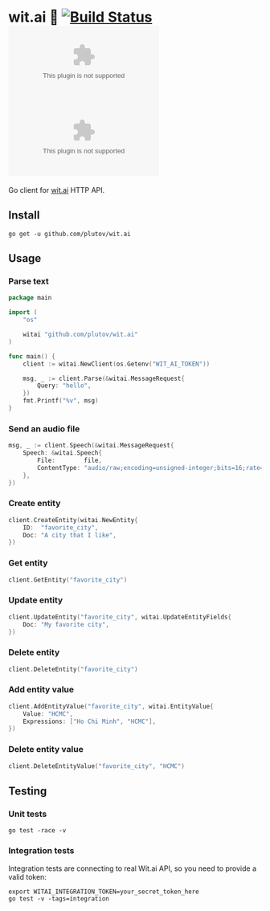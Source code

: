 # wit.ai 🤖 [![Build Status](https://travis-ci.org/plutov/wit.ai.svg?branch=master)](https://travis-ci.org/plutov/wit.ai) [![GoDoc](https://godoc.org/github.com/plutov/wit.ai?status.svg)](https://godoc.org/github.com/plutov/wit.ai) [![Go Report Card](https://goreportcard.com/badge/github.com/plutov/wit.ai)](https://goreportcard.com/report/github.com/plutov/wit.ai)

Go client for [wit.ai](https://wit.ai/) HTTP API.

## Install

```
go get -u github.com/plutov/wit.ai
```

## Usage

### Parse text

```go
package main

import (
	"os"

	witai "github.com/plutov/wit.ai"
)

func main() {
	client := witai.NewClient(os.Getenv("WIT_AI_TOKEN"))

	msg, _ := client.Parse(&witai.MessageRequest{
		Query: "hello",
	})
	fmt.Printf("%v", msg)
}
```

### Send an audio file

```go
msg, _ := client.Speech(&witai.MessageRequest{
	Speech: &witai.Speech{
		File:        file,
		ContentType: "audio/raw;encoding=unsigned-integer;bits=16;rate=16k;endian=little",
	},
})
```

### Create entity

```go
client.CreateEntity(witai.NewEntity{
	ID:  "favorite_city",
	Doc: "A city that I like",
})
```

### Get entity

```go
client.GetEntity("favorite_city")
```

### Update entity

```go
client.UpdateEntity("favorite_city", witai.UpdateEntityFields{
	Doc: "My favorite city",
})
```

### Delete entity

```go
client.DeleteEntity("favorite_city")
```

### Add entity value

```go
client.AddEntityValue("favorite_city", witai.EntityValue{
	Value: "HCMC",
	Expressions: ["Ho Chi Minh", "HCMC"],
})
```

### Delete entity value

```go
client.DeleteEntityValue("favorite_city", "HCMC")
```

## Testing

### Unit tests

```
go test -race -v
```

### Integration tests

Integration tests are connecting to real Wit.ai API, so you need to provide a valid token:

```
export WITAI_INTEGRATION_TOKEN=your_secret_token_here
go test -v -tags=integration
```